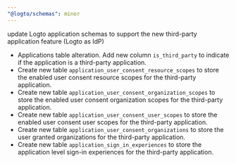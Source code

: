 ```yaml
---
"@logto/schemas": minor
---
```


update Logto application schemas to support the new third-party application feature (Logto as IdP)

- Applications table alteration. Add new column `is_third_party` to indicate if the application is a third-party application.
- Create new table `application_user_consent_resource_scopes` to store the enabled user consent resource scopes for the third-party application.
- Create new table `application_user_consent_organization_scopes` to store the enabled user consent organization scopes for the third-party application.
- Create new table `application_user_consent_user_scopes` to store the enabled user consent user scopes for the third-party application.
- Create new table `application_user_consent_organizations` to store the user granted organizations for the third-party application.
- Create new table `application_sign_in_experiences` to store the application level sign-in experiences for the third-party application.
